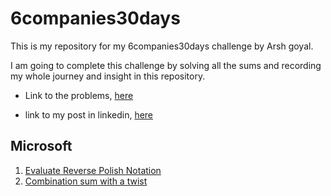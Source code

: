 # 6companies30days
This is my repository for my 6companies30days challenge by Arsh goyal.

I am going to complete this challenge by solving all the sums and recording my whole journey and insight in this repository.

- Link to the problems, [here](https://docs.google.com/document/d/1jkVKWPcOAE2Xjt7GFLV-M8N50HygZpWcO26REFa7dZM/preview?pru=AAABhZJqcbk*pFhUcwbvSSEE1kLNBzMcMw)

- link to my post in linkedin, [here](https://www.linkedin.com/posts/bibek-jha-aa288a202_github-exoutia6companies30days-this-is-activity-7015370669924184064-MM0e?utm_source=share&utm_medium=member_desktop)

## Microsoft
1. [Evaluate Reverse Polish Notation](microsoft/evaluate-reverse-polish-notation.md)
2. [Combination sum with a twist](micrsoft/combination-sum-with-a-twist.md)

